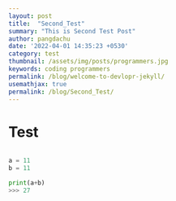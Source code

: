 ```yaml
---
layout: post
title:  "Second_Test"
summary: "This is Second Test Post"
author: pangdachu
date: '2022-04-01 14:35:23 +0530'
category: test
thumbnail: /assets/img/posts/programmers.jpg
keywords: coding programmers
permalink: /blog/welcome-to-devlopr-jekyll/
usemathjax: true
permalink: /blog/Second_Test/
---
```


# Test


```python

a = 11
b = 11

print(a+b)
>>> 27

```

